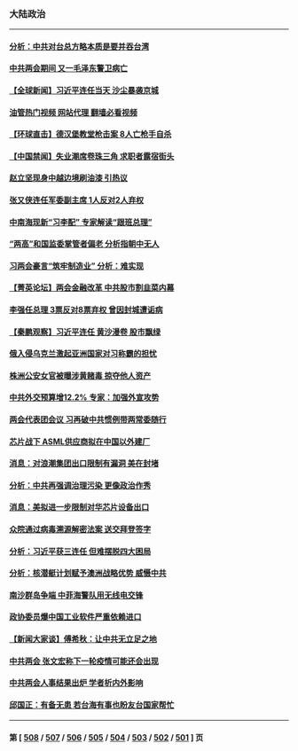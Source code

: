 ### 大陆政治
---
#### [分析：中共对台总方略本质是要并吞台湾](../../pages/ncid277/n13947833.md?03112045) 
#### [中共两会期间 又一毛泽东警卫病亡](../../pages/ncid277/n13947915.md?03112045) 
#### [【全球新闻】习近平连任当天 沙尘暴袭京城](../../pages/ncid277/n13947821.md?03112045) 
#### [油管热门视频 网站代理 翻墙必看视频](http://138.2.39.72:81/youtube.html?epic-marker?03112045)
#### [【环球直击】德汉堡教堂枪击案 8人亡枪手自杀](../../pages/ncid277/n13947419.md?03112045) 
#### [【中国禁闻】失业潮席卷珠三角 求职者露宿街头](../../pages/ncid277/n13947595.md?03112045) 
#### [赵立坚现身中越边境刷油漆 引热议](../../pages/ncid277/n13947818.md?03112045) 
#### [张又侠连任军委副主席 1人反对2人弃权](../../pages/ncid277/n13947701.md?03112045) 
#### [中南海现新“习李配” 专家解读“跟班总理”](../../pages/ncid277/n13947637.md?03112045) 
#### [“两高”和国监委掌管者偏老 分析指朝中无人](../../pages/ncid277/n13947693.md?03112045) 
#### [习两会豪言“筑牢制造业” 分析：难实现](../../pages/ncid277/n13947476.md?03112045) 
#### [【菁英论坛】两会金融改革 中共股市割韭菜内幕](../../pages/ncid277/n13947614.md?03112045) 
#### [李强任总理 3票反对8票弃权 曾因封城遭诟病](../../pages/ncid277/n13947628.md?03112045) 
#### [【秦鹏观察】习近平连任 黄沙漫卷 股市飘绿](../../pages/ncid277/n13947607.md?03112045) 
#### [俄入侵乌克兰激起亚洲国家对习称霸的担忧](../../pages/ncid277/n13947585.md?03112045) 
#### [株洲公安女官被曝涉黄赌毒 掠夺他人资产](../../pages/ncid277/n13947574.md?03112045) 
#### [中共外交预算增12.2% 专家：加强外宣攻势](../../pages/ncid277/n13947246.md?03112045) 
#### [两会代表团会议 习再破中共惯例带两常委随行](../../pages/ncid277/n13947544.md?03112045) 
#### [芯片战下 ASML供应商拟在中国以外建厂](../../pages/ncid277/n13947561.md?03112045) 
#### [消息：对浪潮集团出口限制有漏洞 美在封堵](../../pages/ncid277/n13947568.md?03112045) 
#### [分析：中共再强调治理污染 更像政治作秀](../../pages/ncid277/n13947577.md?03112045) 
#### [消息：美拟进一步限制对华芯片设备出口](../../pages/ncid277/n13947554.md?03112045) 
#### [众院通过病毒溯源解密法案 送交拜登签字](../../pages/ncid277/n13947528.md?03112045) 
#### [分析：习近平获三连任 但难摆脱四大困局](../../pages/ncid277/n13947496.md?03112045) 
#### [分析：核潜艇计划赋予澳洲战略优势 威慑中共](../../pages/ncid277/n13947450.md?03112045) 
#### [南沙群岛争端 中菲海警队用无线电交锋](../../pages/ncid277/n13947371.md?03112045) 
#### [政协委员爆中国工业软件严重依赖进口](../../pages/ncid277/n13947144.md?03112045) 
#### [【新闻大家谈】傅希秋：让中共无立足之地](../../pages/ncid277/n13947464.md?03112045) 
#### [中共两会 张文宏称下一轮疫情可能还会出现](../../pages/ncid277/n13947337.md?03112045) 
#### [中共两会人事结果出炉 学者析内外影响](../../pages/ncid277/n13947179.md?03112045) 
#### [邱国正：有备无患 若台海有事也盼友台国家帮忙](../../pages/ncid277/n13947148.md?03112045) 

---
#### 第 [ [508](./508.md?03112045) / [507](./507.md?03112045) / [506](./506.md?03112045) / [505](./505.md?03112045) / [504](./504.md?03112045) / [503](./503.md?03112045) / [502](./502.md?03112045) / [501](./501.md?03112045) ] 页
